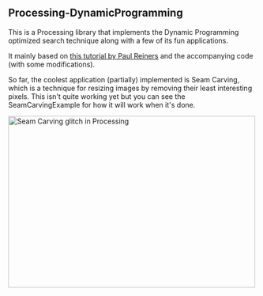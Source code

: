 ## Processing-DynamicProgramming

This is a Processing library that implements the Dynamic Programming optimized search technique along with a few of its fun applications.

It mainly based on [this tutorial by Paul Reiners](http://www.ibm.com/developerworks/java/library/j-seqalign/index.html) and the accompanying code (with some modifications).

So far, the coolest application (partially) implemented is Seam Carving, which is a technique for resizing images by removing their least interesting pixels. This isn't quite working yet but you can see the SeamCarvingExample for how it will work when it's done.

<a href="http://www.flickr.com/photos/unavoidablegrain/8117817131/" title="Seam Carving glitch in Processing by atduskgreg, on Flickr"><img src="http://farm9.staticflickr.com/8192/8117817131_b8aa3a8fec.jpg" width="500" height="347" alt="Seam Carving glitch in Processing"></a>